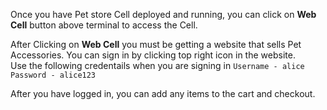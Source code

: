 Once you have Pet store Cell deployed and running, you can click on **Web Cell** button above terminal to access the Cell.

After Clicking on **Web Cell** you must be getting a website that sells Pet Accessories. You can sign in by clicking top right icon in the website.  
Use the following credentails when you are signing in
`Username - alice`
`Password - alice123`

After you have logged in, you can add any items to the cart and checkout.